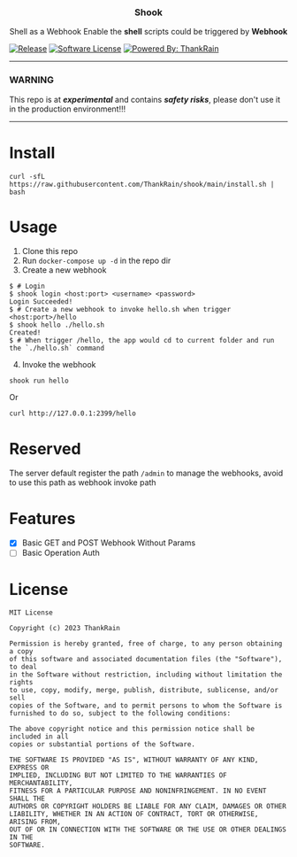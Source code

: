 <p align="center">
  <h3 align="center">Shook</h3>
  <p align="center">
Shell as a Webhook  
Enable the <strong>shell</strong> scripts could be triggered by <strong>Webhook</strong></p>
</p>

[![Release](https://img.shields.io/github/release/thankrain/shook.svg?style=for-the-badge)](https://github.com/thankrain/shook/releases/latest)
[![Software License](https://img.shields.io/badge/license-MIT-brightgreen.svg?style=for-the-badge)](/LICENSE)
[![Powered By: ThankRain](https://img.shields.io/badge/powered%20by-thankrain-red.svg?style=for-the-badge)](https://github.com/thankrain)


---

### WARNING

This repo is at ***experimental*** and contains ***safety risks***, please don't use it in the production environment!!!

---

# Install

```shell
curl -sfL https://raw.githubusercontent.com/ThankRain/shook/main/install.sh | bash
```

# Usage

1. Clone this repo
2. Run `docker-compose up -d` in the repo dir
3. Create a new webhook

```shell
$ # Login
$ shook login <host:port> <username> <password>
Login Succeeded!
$ # Create a new webhook to invoke hello.sh when trigger <host:port>/hello
$ shook hello ./hello.sh
Created!
$ # When trigger /hello, the app would cd to current folder and run the `./hello.sh` command 
```

4. Invoke the webhook

```shell
shook run hello
```

Or

```shell
curl http://127.0.0.1:2399/hello
```

# Reserved

The server default register the path `/admin` to manage the webhooks, avoid to use this path as webhook invoke path

# Features

- [x] Basic GET and POST Webhook Without Params
- [ ] Basic Operation Auth

# License
```text
MIT License

Copyright (c) 2023 ThankRain

Permission is hereby granted, free of charge, to any person obtaining a copy
of this software and associated documentation files (the "Software"), to deal
in the Software without restriction, including without limitation the rights
to use, copy, modify, merge, publish, distribute, sublicense, and/or sell
copies of the Software, and to permit persons to whom the Software is
furnished to do so, subject to the following conditions:

The above copyright notice and this permission notice shall be included in all
copies or substantial portions of the Software.

THE SOFTWARE IS PROVIDED "AS IS", WITHOUT WARRANTY OF ANY KIND, EXPRESS OR
IMPLIED, INCLUDING BUT NOT LIMITED TO THE WARRANTIES OF MERCHANTABILITY,
FITNESS FOR A PARTICULAR PURPOSE AND NONINFRINGEMENT. IN NO EVENT SHALL THE
AUTHORS OR COPYRIGHT HOLDERS BE LIABLE FOR ANY CLAIM, DAMAGES OR OTHER
LIABILITY, WHETHER IN AN ACTION OF CONTRACT, TORT OR OTHERWISE, ARISING FROM,
OUT OF OR IN CONNECTION WITH THE SOFTWARE OR THE USE OR OTHER DEALINGS IN THE
SOFTWARE.
```